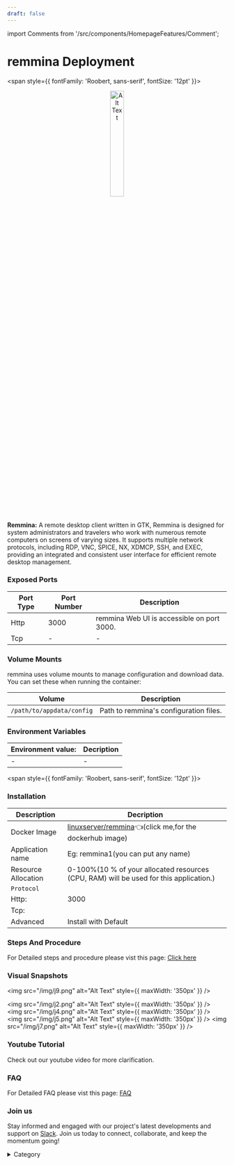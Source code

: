 ```yaml
---
draft: false
---
```

import Comments from '/src/components/HomepageFeatures/Comment';






# remmina Deployment

<span style={{ fontFamily: 'Roobert, sans-serif', fontSize: '12pt' }}>

<p align="center">
  <img src="/img/vvs.png" alt="Alt Text" width="25%"/>
</p> 

**Remmina:**
A remote desktop client written in GTK, Remmina is designed for system administrators and travelers who work with numerous remote computers on screens of varying sizes. It supports multiple network protocols, including RDP, VNC, SPICE, NX, XDMCP, SSH, and EXEC, providing an integrated and consistent user interface for efficient remote desktop management.





### Exposed Ports

| Port Type | Port Number | Description                               |
| --------- | ----------- | ----------------------------------------- |
| Http      | 3000       | remmina Web UI is accessible on port 3000. |
| Tcp       | -           | -             |

### Volume Mounts

remmina uses volume mounts to manage configuration and download data. You can set these when running the container:

| Volume                       | Description                                  |
| ---------------------------- | -------------------------------------------- |
| `/path/to/appdata/config`    | Path to remmina's configuration files.  |



### Environment Variables


|   **Environment value:**          | Decription                                                                                                               | 
| --------------------- | ------                                                                                                                   | 
|-       |  -                              |

</span>


<span style={{ fontFamily: 'Roobert, sans-serif', fontSize: '12pt' }}>

### Installation


|  Description          | Decription                                                                                                               | 
| --------------------- | ------                                                                                                                   | 
| Docker Image          |   [linuxserver/remmina](https://hub.docker.com/r/linuxserver/remmina)👈(click me,for the dockerhub image)                           |
| Application name      |  Eg: remmina1(you can put any name)                                                                                        | 
| Resource Allocation   |  0-100%(10 % of your allocated resources (CPU, RAM) will be used for this application.)                                  | 
| `Protocol`            |                                                                                                                          | 
|  Http:                |     3000                                                                                                                    |
|  Tcp:                 |                                                                                                                        | 
|    Advanced           |    Install with Default                                                                                                  |




### Steps And Procedure

For Detailed steps and procedure please vist this page: [Click here](https://techscaleinfinite.github.io/introduction/cloud-float/Steps%20and%20procedure)



### Visual Snapshots


<img src="/img/j9.png" alt="Alt Text" style={{ maxWidth: '350px' }} />

<img src="/img/j2.png" alt="Alt Text" style={{ maxWidth: '350px' }} /> <img src="/img/j4.png" alt="Alt Text" style={{ maxWidth: '350px' }} /> <img src="/img/j5.png" alt="Alt Text" style={{ maxWidth: '350px' }} /> <img src="/img/j7.png" alt="Alt Text" style={{ maxWidth: '350px' }} />









### Youtube Tutorial&#x20;

Check out our youtube video for more clarification.



### FAQ
For Detailed FAQ please vist this page: [FAQ](https://techscaleinfinite.github.io/FAQ)

### Join us

Stay informed and engaged with our project's latest developments and support on [Slack](https://app.slack.com/client/T04QS32JX6E/C04QKEWE146). Join us today to connect, collaborate, and keep the momentum going!&#x20;

<details>

<summary>Category</summary>

Kubernetes, cloud computing, DevOps, cloud services, hosting platform, container orchestration, cloud infrastructure, cloud deployment, cloud management, cloud technology, cloud solutions, remmina

</details>

</span>


<Comments />